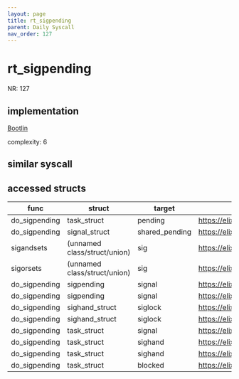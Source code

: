 ```yaml
---
layout: page
title: rt_sigpending
parent: Daily Syscall
nav_order: 127
---
```

        

# rt_sigpending
NR: 127

## implementation
[Bootlin](https://elixir.bootlin.com/linux/v6.14.7/source/kernel/signal.c#L3392)

complexity: 6


## similar syscall


## accessed structs

|func|struct|target|location|has_read|has_write|
|--|--|--|--|--|--|
|do_sigpending|task_struct|pending|https://elixir.bootlin.com/linux/v6.14.7/source/kernel/signal.c#L3378|true|true|
|do_sigpending|signal_struct|shared_pending|https://elixir.bootlin.com/linux/v6.14.7/source/kernel/signal.c#L3379|true|true|
|sigandsets|(unnamed class/struct/union)|sig|https://elixir.bootlin.com/linux/v6.14.7/source/include/linux/signal.h#L160|false|false|
|sigorsets|(unnamed class/struct/union)|sig|https://elixir.bootlin.com/linux/v6.14.7/source/include/linux/signal.h#L157|false|false|
|do_sigpending|sigpending|signal|https://elixir.bootlin.com/linux/v6.14.7/source/kernel/signal.c#L3378|false|false|
|do_sigpending|sigpending|signal|https://elixir.bootlin.com/linux/v6.14.7/source/kernel/signal.c#L3379|false|false|
|do_sigpending|sighand_struct|siglock|https://elixir.bootlin.com/linux/v6.14.7/source/kernel/signal.c#L3377|false|false|
|do_sigpending|sighand_struct|siglock|https://elixir.bootlin.com/linux/v6.14.7/source/kernel/signal.c#L3380|false|false|
|do_sigpending|task_struct|signal|https://elixir.bootlin.com/linux/v6.14.7/source/kernel/signal.c#L3379|true|true|
|do_sigpending|task_struct|sighand|https://elixir.bootlin.com/linux/v6.14.7/source/kernel/signal.c#L3380|true|true|
|do_sigpending|task_struct|sighand|https://elixir.bootlin.com/linux/v6.14.7/source/kernel/signal.c#L3377|true|true|
|do_sigpending|task_struct|blocked|https://elixir.bootlin.com/linux/v6.14.7/source/kernel/signal.c#L3383|false|false|
